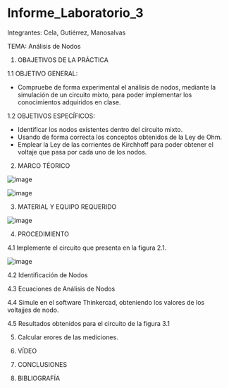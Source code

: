 # Informe_Laboratorio_3
Integrantes: Cela, Gutiérrez, Manosalvas 

TEMA: Análisis de Nodos 

1. OBAJETIVOS DE LA PRÁCTICA 

1.1 OBJETIVO GENERAL:

- Compruebe de forma experimental el análisis de nodos, mediante la simulación de un circuito mixto, para poder implementar los conocimientos adquiridos en clase.

1.2 OBJETIVOS ESPECÍFICOS:

- Identificar los nodos existentes dentro del circuito mixto.
- Usando de forma correcta los conceptos obtenidos de la Ley de Ohm.
-  Emplear la Ley de las corrientes de Kirchhoff para poder obtener el voltaje que pasa por cada uno de los nodos.

2. MARCO TÉORICO 

![image](https://user-images.githubusercontent.com/105887502/172202593-8665e277-342b-4543-9e16-a0711a0961d3.png)

![image](https://user-images.githubusercontent.com/105887502/172202746-6727547a-5e29-45ca-94e4-7b12c60194b8.png)

3. MATERIAL Y EQUIPO REQUERIDO

![image](https://user-images.githubusercontent.com/105887502/172203460-056ecfb8-c73b-4155-a7df-5c9d8d5f9636.png)

4. PROCEDIMIENTO 

4.1 Implemente el circuito que presenta en la figura 2.1.

![image](https://user-images.githubusercontent.com/105887502/172203900-73435ed3-8ff0-42b0-8b26-fafd195b3147.png)

4.2 Identificación de Nodos 

4.3 Ecuaciones de Análisis de Nodos 

4.4 Simule en el software Thinkercad, obteniendo los valores de los voltajjes de nodo.

4.5 Resultados obtenidos para el circuito de la figura 3.1 

5. Calcular erores de las mediciones.

6.  VÍDEO 

7. CONCLUSIONES 

8. BIBLIOGRAFÍA









